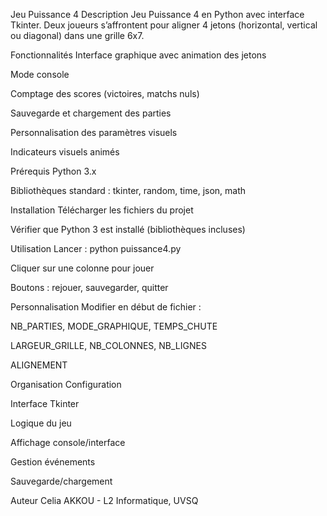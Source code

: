 Jeu Puissance 4
Description
Jeu Puissance 4 en Python avec interface Tkinter. Deux joueurs s’affrontent pour aligner 4 jetons (horizontal, vertical ou diagonal) dans une grille 6x7.

Fonctionnalités
Interface graphique avec animation des jetons

Mode console

Comptage des scores (victoires, matchs nuls)

Sauvegarde et chargement des parties

Personnalisation des paramètres visuels

Indicateurs visuels animés

Prérequis
Python 3.x

Bibliothèques standard : tkinter, random, time, json, math

Installation
Télécharger les fichiers du projet

Vérifier que Python 3 est installé (bibliothèques incluses)

Utilisation
Lancer : python puissance4.py

Cliquer sur une colonne pour jouer

Boutons : rejouer, sauvegarder, quitter

Personnalisation
Modifier en début de fichier :

NB_PARTIES, MODE_GRAPHIQUE, TEMPS_CHUTE

LARGEUR_GRILLE, NB_COLONNES, NB_LIGNES

ALIGNEMENT

Organisation
Configuration

Interface Tkinter

Logique du jeu

Affichage console/interface

Gestion événements

Sauvegarde/chargement

Auteur
Celia AKKOU - L2 Informatique, UVSQ

